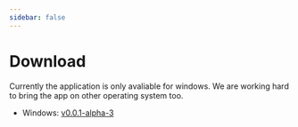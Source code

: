 ```yaml
---
sidebar: false
---
```


# Download

Currently the application is only avaliable for windows. We are working hard to bring the app on other operating system too.

* Windows: [v0.0.1-alpha-3](download/windows/thermalsetup-0.0.1-alpha.3.exe)